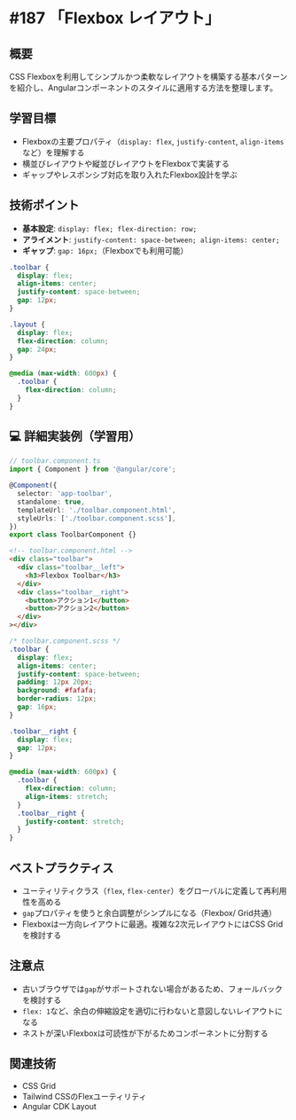 # #187 「Flexbox レイアウト」

## 概要
CSS Flexboxを利用してシンプルかつ柔軟なレイアウトを構築する基本パターンを紹介し、Angularコンポーネントのスタイルに適用する方法を整理します。

## 学習目標
- Flexboxの主要プロパティ（`display: flex`, `justify-content`, `align-items`など）を理解する
- 横並びレイアウトや縦並びレイアウトをFlexboxで実装する
- ギャップやレスポンシブ対応を取り入れたFlexbox設計を学ぶ

## 技術ポイント
- **基本設定**: `display: flex; flex-direction: row;`
- **アライメント**: `justify-content: space-between; align-items: center;`
- **ギャップ**: `gap: 16px;`（Flexboxでも利用可能）

```scss
.toolbar {
  display: flex;
  align-items: center;
  justify-content: space-between;
  gap: 12px;
}
```

```scss
.layout {
  display: flex;
  flex-direction: column;
  gap: 24px;
}
```

```scss
@media (max-width: 600px) {
  .toolbar {
    flex-direction: column;
  }
}
```

## 💻 詳細実装例（学習用）
```typescript
// toolbar.component.ts
import { Component } from '@angular/core';

@Component({
  selector: 'app-toolbar',
  standalone: true,
  templateUrl: './toolbar.component.html',
  styleUrls: ['./toolbar.component.scss'],
})
export class ToolbarComponent {}
```

```html
<!-- toolbar.component.html -->
<div class="toolbar">
  <div class="toolbar__left">
    <h3>Flexbox Toolbar</h3>
  </div>
  <div class="toolbar__right">
    <button>アクション1</button>
    <button>アクション2</button>
  </div>
></div>
```

```scss
/* toolbar.component.scss */
.toolbar {
  display: flex;
  align-items: center;
  justify-content: space-between;
  padding: 12px 20px;
  background: #fafafa;
  border-radius: 12px;
  gap: 16px;
}

.toolbar__right {
  display: flex;
  gap: 12px;
}

@media (max-width: 600px) {
  .toolbar {
    flex-direction: column;
    align-items: stretch;
  }
  .toolbar__right {
    justify-content: stretch;
  }
}
```

## ベストプラクティス
- ユーティリティクラス（`flex`, `flex-center`）をグローバルに定義して再利用性を高める
- `gap`プロパティを使うと余白調整がシンプルになる（Flexbox/ Grid共通）
- Flexboxは一方向レイアウトに最適。複雑な2次元レイアウトにはCSS Gridを検討する

## 注意点
- 古いブラウザでは`gap`がサポートされない場合があるため、フォールバックを検討する
- `flex: 1`など、余白の伸縮設定を適切に行わないと意図しないレイアウトになる
- ネストが深いFlexboxは可読性が下がるためコンポーネントに分割する

## 関連技術
- CSS Grid
- Tailwind CSSのFlexユーティリティ
- Angular CDK Layout
